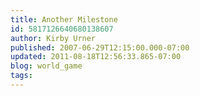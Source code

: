 ```yaml
---
title: Another Milestone
id: 5817126640680138607
author: Kirby Urner
published: 2007-06-29T12:15:00.000-07:00
updated: 2011-08-18T12:56:33.865-07:00
blog: world_game
tags: 
---
```


